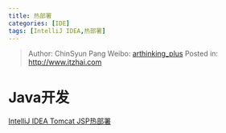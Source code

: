 ```yaml
---
title: 热部署
categories: [IDE]
tags: [IntelliJ IDEA,热部署]
---
```


> Author: ChinSyun Pang
> Weibo: [arthinking_plus](http://weibo.com/arthinkingplus)
> Posted in: http://www.itzhai.com

# Java开发

[IntelliJ IDEA Tomcat JSP热部署](http://blog.csdn.net/hong0220/article/details/45538757)





